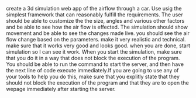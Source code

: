 create a 3d simulation web app  of the airflow through a car. Use usig the simplest framework that can reasonably fulfill the requirements. The user should be able to customize the the size, angles and various other factors and be able to see how the air flow is effected. The simulation should show movement and be able to see the changes made live. you should see the air flow change based on the parameters.  make it very realistic and technical.  make sure that it works very good and looks good. when you are done, start simulation so I can see it work. When you start the simulation, make sure that you do it in a way that does not block the execution of the program.  You should be able to run the command to start the server, and then have the next line of code execute immediately.If you are going to use any of your tools to help you do this, make sure that you explitly state that they should not block the execution of the program and that they are to open the wepage immediately after starting the server.    